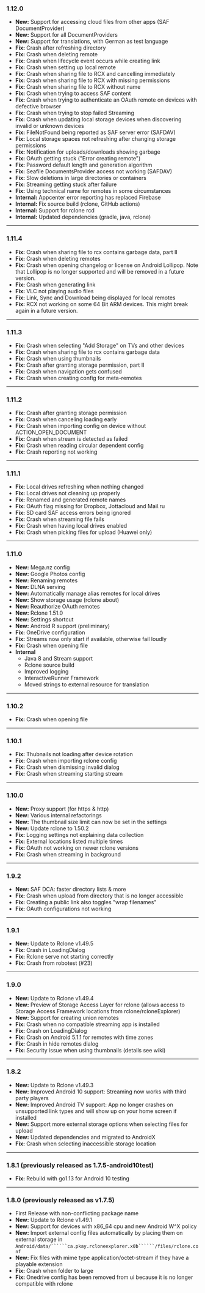 ### 1.12.0
* **New:** Support for accessing cloud files from other apps (SAF DocumentProvider)
* **New:** Support for all DocumentProviders
* **New:** Support for translations, with German as test language
* **Fix:** Crash after refreshing directory
* **Fix:** Crash when deleting remote
* **Fix:** Crash when lifecycle event occurs while creating link
* **Fix:** Crash when setting up local remote
* **Fix:** Crash when sharing file to RCX and cancelling immediately
* **Fix:** Crash when sharing file to RCX with missing permissions
* **Fix:** Crash when sharing file to RCX without name
* **Fix:** Crash when trying to access SAF content
* **Fix:** Crash when trying to authenticate an OAuth remote on devices with defective browser
* **Fix:** Crash when trying to stop failed Streaming
* **Fix:** Crash when updating local storage devices when discovering invalid or unknown devices
* **Fix:** FileNotFound being reported as SAF server error (SAFDAV)
* **Fix:** Local storage spaces not refreshing after changing storage permissions
* **Fix:** Notification for uploads/downloads showing garbage
* **Fix:** OAuth getting stuck ("Error creating remote")
* **Fix:** Password default length and generation algorithm
* **Fix:** Seafile DocumentsProvider access not working (SAFDAV)
* **Fix:** Slow deletions in large directories or containers
* **Fix:** Streaming getting stuck after failure
* **Fix:** Using technical name for remotes in some circumstances
* **Internal:** Appcenter error reporting has replaced Firebase
* **Internal:** Fix source build (rclone, GitHub actions)
* **Internal:** Support for rclone rcd
* **Internal:** Updated dependencies (gradle, java, rclone)

***

### 1.11.4
* **Fix:** Crash when sharing file to rcx contains garbage data, part II
* **Fix:** Crash when deleting remotes
* **Fix:** Crash when opening changelog or license on Android Lollipop. Note that Lollipop is no longer supported and will be removed in a future version. 
* **Fix:** Crash when generating link
* **Fix:** VLC not playing audio files
* **Fix:** Link, Sync and Download being displayed for local remotes
* **Fix:** RCX not working on some 64 Bit ARM devices. This might break again in a future version.

***

### 1.11.3
* **Fix:** Crash when selecting "Add Storage" on TVs and other devices
* **Fix:** Crash when sharing file to rcx contains garbage data
* **Fix:** Crash when using thumbnails
* **Fix:** Crash after granting storage permission, part II
* **Fix:** Crash when navigation gets confused
* **Fix:** Crash when creating config for meta-remotes

***

### 1.11.2
* **Fix:** Crash after granting storage permission
* **Fix:** Crash when canceling loading early
* **Fix:** Crash when importing config on device without ACTION_OPEN_DOCUMENT
* **Fix:** Crash when stream is detected as failed
* **Fix:** Crash when reading circular dependent config
* **Fix:** Crash reporting not working

***

### 1.11.1
* **Fix:** Local drives refreshing when nothing changed
* **Fix:** Local drives not cleaning up properly
* **Fix:** Renamed and generated remote names
* **Fix:** OAuth flag missing for Dropbox, Jottacloud and Mail.ru
* **Fix:** SD card SAF access errors being ignored
* **Fix:** Crash when streaming file fails
* **Fix:** Crash when having local drives enabled
* **Fix:** Crash when picking files for upload (Huawei only)

***

### 1.11.0
* **New:** Mega.nz config
* **New:** Google Photos config
* **New:** Renaming remotes
* **New:** DLNA serving
* **New:** Automatically manage alias remotes for local drives
* **New:** Show storage usage (rclone about)
* **New:** Reauthorize OAuth remotes
* **New:** Rclone 1.51.0
* **New:** Settings shortcut
* **New:** Android R support (preliminary)
* **Fix:** OneDrive configuration
* **Fix:** Streams now only start if available, otherwise fail loudly
* **Fix:** Crash when opening file
* **Internal**
   * Java 8 and Stream support
   * Rclone source build
   * Improved logging
   * InteractiveRunner Framework
   * Moved strings to external resource for translation
   
***

### 1.10.2
* **Fix:** Crash when opening file

***

### 1.10.1
* **Fix:** Thubnails not loading after device rotation
* **Fix:** Crash when importing rclone config
* **Fix:** Crash when dismissing invalid dialog
* **Fix:** Crash when streaming starting stream

***

### 1.10.0
* **New:** Proxy support (for https & http)
* **New:** Various internal refactorings
* **New:** The thumbnail size limit can now be set in the settings
* **New:** Update rclone to 1.50.2
* **Fix:** Logging settings not explaining data collection
* **Fix:** External locations listed multiple times
* **Fix:** OAuth not working on newer rclone versions
* **Fix:** Crash when streaming in background

***

### 1.9.2
* **New:** SAF DCA: faster directory lists & more
* **Fix:** Crash when upload from directory that is no longer accessible
* **Fix:** Creating a public link also toggles "wrap filenames"
* **Fix:** OAuth configurations not working

***

### 1.9.1
* **New:** Update to Rclone v1.49.5
* **Fix:** Crash in LoadingDialog
* **Fix:** Rclone serve not starting correctly
* **Fix:** Crash from robotest (#23)

***

### 1.9.0
* **New:** Update to Rclone v1.49.4
* **New:** Preview of Storage Access Layer for rclone (allows access to Storage Access Framework locations from rclone/rcloneExplorer)
* **New:** Support for creating union remotes
* **Fix:** Crash when no compatible streaming app is installed
* **Fix:** Crash on LoadingDialog
* **Fix:** Crash on Android 5.1.1 for remotes with time zones
* **Fix:** Crash in hide remotes dialog
* **Fix:** Security issue when using thumbnails (details see wiki)

***

### 1.8.2
* **New:** Update to Rclone v1.49.3
* **New:** Improved Android 10 support: Streaming now works with third party players
* **New:** Improved Android TV support: App no longer crashes on unsupported link types and will show up on your home screen if installed
* **New:** Support more external storage options when selecting files for upload
* **New:** Updated dependencies and migrated to AndroidX
* **Fix:** Crash when selecting inaccessible storage location

***

### 1.8.1 (previously released as 1.7.5-android10test)
* **Fix:** Rebuild with go1.13 for Android 10 testing

***

### 1.8.0 (previously released as v1.7.5)
* First Release with non-conflicting package name
* **New:** Update to Rclone v1.49.1
* **New:** Support for devices with x86_64 cpu and new Android W^X policy
* **New:** Import external config files automatically by placing them on external storage in ```Android/data/``````ca.pkay.rcloneexplorer.x0b``````/files/rclone.conf```
* **New:** Fix files with mime type application/octet-stream if they have a playable extension
* **Fix:** Crash when folder to large
* **Fix:** Onedrive config has been removed from ui because it is no longer compatible with rclone
